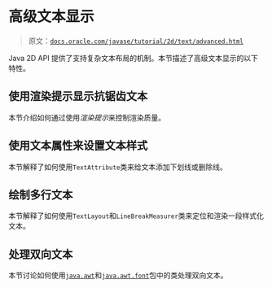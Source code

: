 # 高级文本显示

> 原文：[`docs.oracle.com/javase/tutorial/2d/text/advanced.html`](https://docs.oracle.com/javase/tutorial/2d/text/advanced.html)

Java 2D API 提供了支持复杂文本布局的机制。本节描述了高级文本显示的以下特性。

## 使用渲染提示显示抗锯齿文本

本节介绍如何通过使用*渲染提示*来控制渲染质量。

## 使用文本属性来设置文本样式

本节解释了如何使用`TextAttribute`类来给文本添加下划线或删除线。

## 绘制多行文本

本节解释了如何使用`TextLayout`和`LineBreakMeasurer`类来定位和渲染一段样式化文本。

## 处理双向文本

本节讨论如何使用[`java.awt`](https://docs.oracle.com/javase/8/docs/api/java/awt/package-summary.html)和[`java.awt.font`](https://docs.oracle.com/javase/8/docs/api/java/awt/font/package-summary.html)包中的类处理双向文本。
